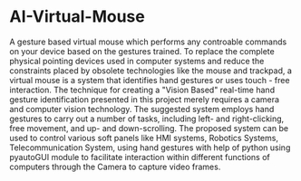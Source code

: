 # AI-Virtual-Mouse
A gesture based virtual mouse which performs any controable commands on your device based on the gestures trained.
To replace the complete physical pointing
devices used in computer systems and reduce the
constraints placed by obsolete technologies like the mouse
and trackpad, a virtual mouse is a system that identifies
hand gestures or uses touch - free interaction. The
technique for creating a "Vision Based" real-time hand
gesture identification presented in this project merely
requires a camera and computer vision technology. The
suggested system employs hand gestures to carry out a
number of tasks, including left- and right-clicking, free
movement, and up- and down-scrolling. The proposed
system can be used to control various soft panels like HMI
systems, Robotics Systems, Telecommunication System,
using hand gestures with help of python using pyautoGUI
module to facilitate interaction within different functions
of computers through the Camera to capture video frames.
